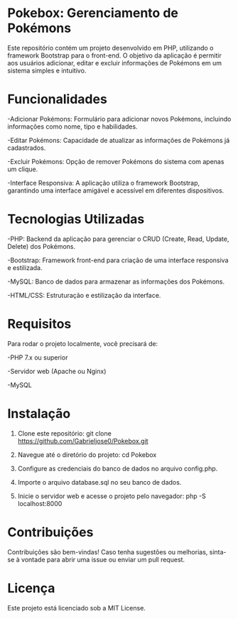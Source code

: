 # Pokebox: Gerenciamento de Pokémons
Este repositório contém um projeto desenvolvido em PHP, utilizando o framework Bootstrap para o front-end. O objetivo da aplicação é permitir aos usuários adicionar, editar e excluir informações de Pokémons em um sistema simples e intuitivo.

# Funcionalidades

-Adicionar Pokémons: Formulário para adicionar novos Pokémons, incluindo informações como nome, tipo e habilidades.


-Editar Pokémons: Capacidade de atualizar as informações de Pokémons já cadastrados.


-Excluir Pokémons: Opção de remover Pokémons do sistema com apenas um clique.


-Interface Responsiva: A aplicação utiliza o framework Bootstrap, garantindo uma interface amigável e acessível em diferentes dispositivos.


# Tecnologias Utilizadas

-PHP: Backend da aplicação para gerenciar o CRUD (Create, Read, Update, Delete) dos Pokémons.


-Bootstrap: Framework front-end para criação de uma interface responsiva e estilizada.


-MySQL: Banco de dados para armazenar as informações dos Pokémons.


-HTML/CSS: Estruturação e estilização da interface.


# Requisitos
Para rodar o projeto localmente, você precisará de:

-PHP 7.x ou superior


-Servidor web (Apache ou Nginx)


-MySQL


# Instalação
1. Clone este repositório:
git clone https://github.com/Gabrieljose0/Pokebox.git


2. Navegue até o diretório do projeto:
cd Pokebox

3. Configure as credenciais do banco de dados no arquivo config.php.

4. Importe o arquivo database.sql no seu banco de dados.

5. Inicie o servidor web e acesse o projeto pelo navegador:
php -S localhost:8000


# Contribuições
Contribuições são bem-vindas! Caso tenha sugestões ou melhorias, sinta-se à vontade para abrir uma issue ou enviar um pull request.


# Licença
Este projeto está licenciado sob a MIT License.

